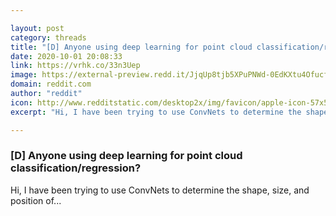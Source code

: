 ```yaml
---

layout: post
category: threads
title: "[D] Anyone using deep learning for point cloud classification/regression?"
date: 2020-10-01 20:08:33
link: https://vrhk.co/33n3Uep
image: https://external-preview.redd.it/JjqUp8tjb5XPuPNWd-0EdKXtu4Ofucf8RQJ291UfyZk.jpg?width=262&height=137.172774869&auto=webp&crop=262:137.172774869,smart&s=b2c877491199244c0186ff31d78704be3886b570
domain: reddit.com
author: "reddit"
icon: http://www.redditstatic.com/desktop2x/img/favicon/apple-icon-57x57.png
excerpt: "Hi, I have been trying to use ConvNets to determine the shape, size, and position of..."

---
```


### [D] Anyone using deep learning for point cloud classification/regression?

Hi, I have been trying to use ConvNets to determine the shape, size, and position of...